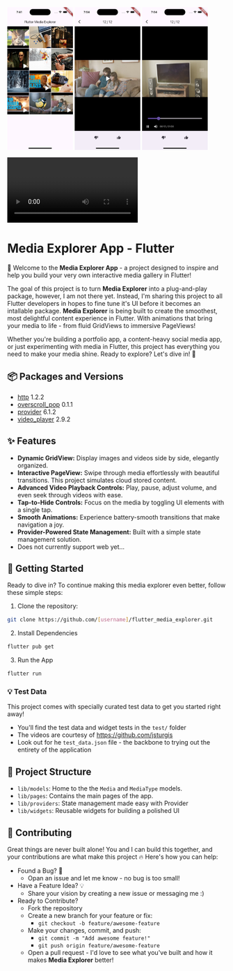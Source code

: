 <img src="lib/assets/img_01.png" alt="image one" width="30%">
<img src="lib/assets/img_02.png" alt="image two" width="30%">
<img src="lib/assets/img_03.png" alt="image three" width="30%">

![Watch Demo Video](lib/assets/intro_video.mp4)

# Media Explorer App - Flutter
🎉 Welcome to the **Media Explorer App** - a project designed to inspire and help you build your very own interactive media gallery in Flutter!

The goal of this project is to turn **Media Explorer** into a plug-and-play package, however, I am not there yet. Instead, I'm sharing this project to all Flutter developers in hopes to fine tune it's UI before it becomes an intallable package. **Media Explorer** is being built to create the smoothest, most delightful content experience in Flutter. With animations that bring your media to life - from fluid GridViews to immersive PageViews! 

Whether you're building a portfolio app, a content-heavy social media app, or just experimenting with media in Flutter, this project has everything you need to make your media shine. Ready to explore? Let's dive in! 🚀

## 📦 Packages and Versions
* [http](https://pub.dev/packages/http) 1.2.2
* [overscroll_pop](https://pub.dev/packages/overscroll_pop) 0.1.1
* [provider](https://pub.dev/packages/provider) 6.1.2
* [video_player](https://pub.dev/packages/video_player) 2.9.2

## ✨ Features
- **Dynamic GridView:** Display images and videos side by side, elegantly organized.
- **Interactive PageView:** Swipe through media effortlessly with beautiful transitions. This project simulates cloud stored content.
- **Advanced Video Playback Controls:** Play, pause, adjust volume, and even seek through videos with ease.
- **Tap-to-Hide Controls:** Focus on the media by toggling UI elements with a single tap.
- **Smooth Animations:** Experience battery-smooth transitions that make navigation a joy.
- **Provider-Powered State Management:** Built with a simple state management solution.
- Does not currently support web yet...

## 📕 Getting Started

Ready to dive in? To continue making this media explorer even better, follow these simple steps:

1. Clone the repository:
```bash
git clone https://github.com/[username]/flutter_media_explorer.git
```
2. Install Dependencies
```bash
flutter pub get
```
3. Run the App
```bash
flutter run
```

### 💡 Test Data
This project comes with specially curated test data to get you started right away!
- You'll find the test data and widget tests in the `test/` folder
- The videos are courtesy of https://github.com/jsturgis
- Look out for he `test_data.json` file - the backbone to trying out the entirety of the application

## 📂 Project Structure
- `lib/models`: Home to the the `Media` and `MediaType` models.
- `lib/pages`: Contains the main pages of the app.
- `lib/providers`: State management made easy with Provider
- `lib/widgets`: Reusable widgets for building a polished UI

## 🤝 Contributing
Great things are never built alone! You and I can build this together, and your contributions are what make this project 🔥 Here's how you can help:

* Found a Bug? 🐞
  * Opan an issue and let me know - no bug is too small!
* Have a Feature Idea? 💡
  * Share your vision by creating a new issue or messaging me :)
* Ready to Contribute?
  * Fork the repository
  * Create a new branch for your feature or fix:
    * `git checkout -b feature/awesome-feature`
  * Make your changes, commit, and push:
    * `git commit -m "Add awesome feature!"`
    * `git push origin feature/awesome-feature`
  * Open a pull request - I'd love to see what you've built and how it makes **Media Explorer** better!
  
   
